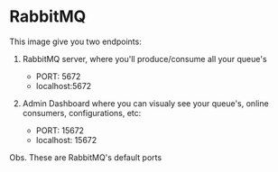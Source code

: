# RabbitMQ

This image give you two endpoints:

1) RabbitMQ server, where you'll produce/consume all your queue's
    - PORT: 5672
    - localhost:5672

2) Admin Dashboard where you can visualy see your queue's, online consumers, configurations, etc:
    - PORT: 15672
    - localhost: 15672


Obs. These are RabbitMQ's default ports
